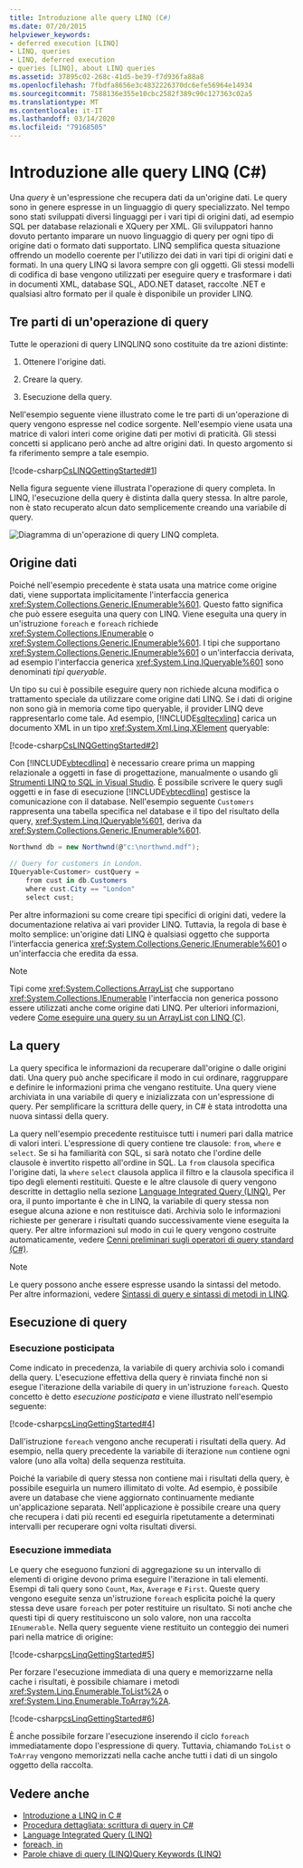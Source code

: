 ```yaml
---
title: Introduzione alle query LINQ (C#)
ms.date: 07/20/2015
helpviewer_keywords:
- deferred execution [LINQ]
- LINQ, queries
- LINQ, deferred execution
- queries [LINQ], about LINQ queries
ms.assetid: 37895c02-268c-41d5-be39-f7d936fa88a8
ms.openlocfilehash: 7fbdfa8656e3c4832226370dc6efe56964e14934
ms.sourcegitcommit: 7588136e355e10cbc2582f389c90c127363c02a5
ms.translationtype: MT
ms.contentlocale: it-IT
ms.lasthandoff: 03/14/2020
ms.locfileid: "79168505"
---
```

# <a name="introduction-to-linq-queries-c"></a>Introduzione alle query LINQ (C#)
Una *query* è un'espressione che recupera dati da un'origine dati. Le query sono in genere espresse in un linguaggio di query specializzato. Nel tempo sono stati sviluppati diversi linguaggi per i vari tipi di origini dati, ad esempio SQL per database relazionali e XQuery per XML. Gli sviluppatori hanno dovuto pertanto imparare un nuovo linguaggio di query per ogni tipo di origine dati o formato dati supportato. LINQ semplifica questa situazione offrendo un modello coerente per l'utilizzo dei dati in vari tipi di origini dati e formati. In una query LINQ si lavora sempre con gli oggetti. Gli stessi modelli di codifica di base vengono utilizzati per eseguire query e trasformare i dati in documenti XML, database SQL, ADO.NET dataset, raccolte .NET e qualsiasi altro formato per il quale è disponibile un provider LINQ.  
  
## <a name="three-parts-of-a-query-operation"></a>Tre parti di un'operazione di query  
 Tutte le operazioni di query LINQLINQ sono costituite da tre azioni distinte:  
  
1. Ottenere l'origine dati.  
  
2. Creare la query.  
  
3. Esecuzione della query.  
  
 Nell'esempio seguente viene illustrato come le tre parti di un'operazione di query vengono espresse nel codice sorgente. Nell'esempio viene usata una matrice di valori interi come origine dati per motivi di praticità. Gli stessi concetti si applicano però anche ad altre origini dati. In questo argomento si fa riferimento sempre a tale esempio.  
  
 [!code-csharp[CsLINQGettingStarted#1](~/samples/snippets/csharp/VS_Snippets_VBCSharp/CsLINQGettingStarted/CS/Class1.cs#1)]  
  
 Nella figura seguente viene illustrata l'operazione di query completa. In LINQ, l'esecuzione della query è distinta dalla query stessa. In altre parole, non è stato recuperato alcun dato semplicemente creando una variabile di query.  
  
 ![Diagramma di un'operazione di query LINQ completa.](./media/introduction-to-linq-queries/linq-query-complete-operation.png)  
  
## <a name="the-data-source"></a>Origine dati  
 Poiché nell'esempio precedente è stata usata una matrice come origine dati, viene supportata implicitamente l'interfaccia generica <xref:System.Collections.Generic.IEnumerable%601>. Questo fatto significa che può essere eseguita una query con LINQ. Viene eseguita una query in un'istruzione `foreach` e `foreach` richiede <xref:System.Collections.IEnumerable> o <xref:System.Collections.Generic.IEnumerable%601>. I tipi che supportano <xref:System.Collections.Generic.IEnumerable%601> o un'interfaccia derivata, ad esempio l'interfaccia generica <xref:System.Linq.IQueryable%601> sono denominati *tipi queryable*.  
  
 Un tipo su cui è possibile eseguire query non richiede alcuna modifica o trattamento speciale da utilizzare come origine dati LINQ. Se i dati di origine non sono già in memoria come tipo queryable, il provider LINQ deve rappresentarlo come tale. Ad esempio, [!INCLUDE[sqltecxlinq](~/includes/sqltecxlinq-md.md)] carica un documento XML in un tipo <xref:System.Xml.Linq.XElement> queryable:  
  
 [!code-csharp[CsLINQGettingStarted#2](~/samples/snippets/csharp/VS_Snippets_VBCSharp/CsLINQGettingStarted/CS/Class1.cs#2)]  
  
 Con [!INCLUDE[vbtecdlinq](~/includes/vbtecdlinq-md.md)] è necessario creare prima un mapping relazionale a oggetti in fase di progettazione, manualmente o usando gli [Strumenti LINQ to SQL in Visual Studio](/visualstudio/data-tools/linq-to-sql-tools-in-visual-studio2). È possibile scrivere le query sugli oggetti e in fase di esecuzione [!INCLUDE[vbtecdlinq](~/includes/vbtecdlinq-md.md)] gestisce la comunicazione con il database. Nell'esempio seguente `Customers` rappresenta una tabella specifica nel database e il tipo del risultato della query, <xref:System.Linq.IQueryable%601>, deriva da <xref:System.Collections.Generic.IEnumerable%601>.  
  
```csharp  
Northwnd db = new Northwnd(@"c:\northwnd.mdf");  
  
// Query for customers in London.  
IQueryable<Customer> custQuery =  
    from cust in db.Customers  
    where cust.City == "London"  
    select cust;  
```  
  
 Per altre informazioni su come creare tipi specifici di origini dati, vedere la documentazione relativa ai vari provider LINQ. Tuttavia, la regola di base è molto semplice: un'origine dati LINQ è qualsiasi oggetto che supporta l'interfaccia generica <xref:System.Collections.Generic.IEnumerable%601> o un'interfaccia che eredita da essa.  
  
> [!NOTE]
> Tipi come <xref:System.Collections.ArrayList> che supportano <xref:System.Collections.IEnumerable> l'interfaccia non generica possono essere utilizzati anche come origine dati LINQ. Per ulteriori informazioni, vedere [Come eseguire una query su un ArrayList con LINQ (C)](./how-to-query-an-arraylist-with-linq.md).  
  
## <a name="query"></a>La query  
 La query specifica le informazioni da recuperare dall'origine o dalle origini dati. Una query può anche specificare il modo in cui ordinare, raggruppare e definire le informazioni prima che vengano restituite. Una query viene archiviata in una variabile di query e inizializzata con un'espressione di query. Per semplificare la scrittura delle query, in C# è stata introdotta una nuova sintassi della query.  
  
 La query nell'esempio precedente restituisce tutti i numeri pari dalla matrice di valori interi. L'espressione di query contiene tre clausole: `from`, `where` e `select`. Se si ha familiarità con SQL, si sarà notato che l'ordine delle clausole è invertito rispetto all'ordine in SQL. La `from` clausola specifica l'origine dati, la `where` `select` clausola applica il filtro e la clausola specifica il tipo degli elementi restituiti. Queste e le altre clausole di query vengono descritte in dettaglio nella sezione [Language Integrated Query (LINQ).](../../../linq/index.md) Per ora, il punto importante è che in LINQ, la variabile di query stessa non esegue alcuna azione e non restituisce dati. Archivia solo le informazioni richieste per generare i risultati quando successivamente viene eseguita la query. Per altre informazioni sul modo in cui le query vengono costruite automaticamente, vedere [Cenni preliminari sugli operatori di query standard (C#)](./standard-query-operators-overview.md).  
  
> [!NOTE]
> Le query possono anche essere espresse usando la sintassi del metodo. Per altre informazioni, vedere [Sintassi di query e sintassi di metodi in LINQ](./query-syntax-and-method-syntax-in-linq.md).  
  
## <a name="query-execution"></a>Esecuzione di query  
  
### <a name="deferred-execution"></a>Esecuzione posticipata  
 Come indicato in precedenza, la variabile di query archivia solo i comandi della query. L'esecuzione effettiva della query è rinviata finché non si esegue l'iterazione della variabile di query in un'istruzione `foreach`. Questo concetto è detto *esecuzione posticipata* e viene illustrato nell'esempio seguente:  
  
 [!code-csharp[csLinqGettingStarted#4](~/samples/snippets/csharp/VS_Snippets_VBCSharp/CsLINQGettingStarted/CS/Class1.cs#4)]  
  
 Dall'istruzione `foreach` vengono anche recuperati i risultati della query. Ad esempio, nella query precedente la variabile di iterazione `num` contiene ogni valore (uno alla volta) della sequenza restituita.  
  
 Poiché la variabile di query stessa non contiene mai i risultati della query, è possibile eseguirla un numero illimitato di volte. Ad esempio, è possibile avere un database che viene aggiornato continuamente mediante un'applicazione separata. Nell'applicazione è possibile creare una query che recupera i dati più recenti ed eseguirla ripetutamente a determinati intervalli per recuperare ogni volta risultati diversi.  
  
### <a name="forcing-immediate-execution"></a>Esecuzione immediata  
 Le query che eseguono funzioni di aggregazione su un intervallo di elementi di origine devono prima eseguire l'iterazione in tali elementi. Esempi di tali query sono `Count`, `Max`, `Average` e `First`. Queste query vengono eseguite senza un'istruzione `foreach` esplicita poiché la query stessa deve usare `foreach` per poter restituire un risultato. Si noti anche che questi tipi di query restituiscono un solo valore, non una raccolta `IEnumerable`. Nella query seguente viene restituito un conteggio dei numeri pari nella matrice di origine:  
  
 [!code-csharp[csLinqGettingStarted#5](~/samples/snippets/csharp/VS_Snippets_VBCSharp/CsLINQGettingStarted/CS/Class1.cs#5)]  
  
 Per forzare l'esecuzione immediata di una query e memorizzarne nella cache i risultati, è possibile chiamare i metodi <xref:System.Linq.Enumerable.ToList%2A> o <xref:System.Linq.Enumerable.ToArray%2A>.  
  
 [!code-csharp[csLinqGettingStarted#6](~/samples/snippets/csharp/VS_Snippets_VBCSharp/CsLINQGettingStarted/CS/Class1.cs#6)]  
  
 È anche possibile forzare l'esecuzione inserendo il ciclo `foreach` immediatamente dopo l'espressione di query. Tuttavia, chiamando `ToList` o `ToArray` vengono memorizzati nella cache anche tutti i dati di un singolo oggetto della raccolta.  
  
## <a name="see-also"></a>Vedere anche

- [Introduzione a LINQ in C #](index.md)
- [Procedura dettagliata: scrittura di query in C#](./walkthrough-writing-queries-linq.md)
- [Language Integrated Query (LINQ)](../../../linq/index.md)
- [foreach, in](../../../language-reference/keywords/foreach-in.md)
- [Parole chiave di query (LINQ)Query Keywords (LINQ)](../../../language-reference/keywords/query-keywords.md)
